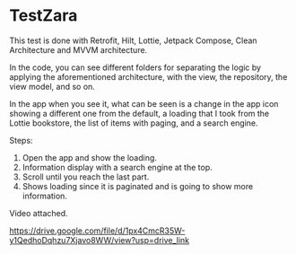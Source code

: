 # TestZara

This test is done with Retrofit, Hilt, Lottie, Jetpack Compose, Clean Architecture and MVVM architecture.

In the code, you can see different folders for separating the logic by applying the aforementioned architecture, with the view, the repository, the view model, and so on.

In the app when you see it, what can be seen is a change in the app icon showing a different one from the default, a loading that I took from the Lottie bookstore, the list of items with paging, and a search engine.

Steps:

1. Open the app and show the loading.
2. Information display with a search engine at the top.
3. Scroll until you reach the last part.
4. Shows loading since it is paginated and is going to show more information.

Video attached.

https://drive.google.com/file/d/1px4CmcR35W-y1QedhoDqhzu7Xjavo8WW/view?usp=drive_link
